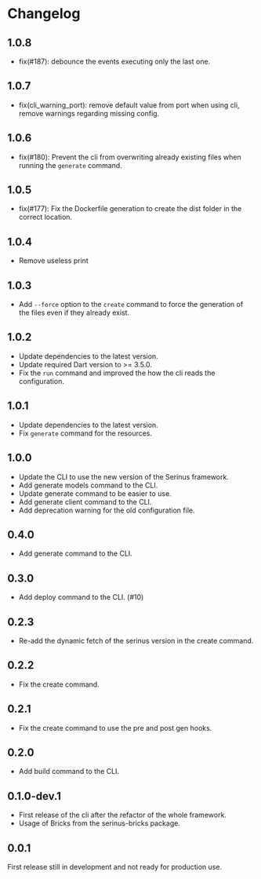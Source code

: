 # Changelog

## 1.0.8 

- fix(#187): debounce the events executing only the last one.

## 1.0.7

- fix(cli_warning_port): remove default value from port when using cli, remove warnings regarding missing config.

## 1.0.6

- fix(#180): Prevent the cli from overwriting already existing files when running the `generate` command.

## 1.0.5

- fix(#177): Fix the Dockerfile generation to create the dist folder in the correct location.

## 1.0.4

- Remove useless print

## 1.0.3

- Add `--force` option to the `create` command to force the generation of the files even if they already exist.

## 1.0.2

- Update dependencies to the latest version.
- Update required Dart version to >= 3.5.0.
- Fix the `run` command and improved the how the cli reads the configuration.

## 1.0.1

- Update dependencies to the latest version.
- Fix `generate` command for the resources.

## 1.0.0

- Update the CLI to use the new version of the Serinus framework.
- Add generate models command to the CLI.
- Update generate command to be easier to use.
- Add generate client command to the CLI.
- Add deprecation warning for the old configuration file.

## 0.4.0

- Add generate command to the CLI.

## 0.3.0

- Add deploy command to the CLI. (#10)

## 0.2.3

- Re-add the dynamic fetch of the serinus version in the create command.

## 0.2.2

- Fix the create command.

## 0.2.1

- Fix the create command to use the pre and post gen hooks.

## 0.2.0

- Add build command to the CLI.

## 0.1.0-dev.1

- First release of the cli after the refactor of the whole framework.
- Usage of Bricks from the serinus-bricks package.

## 0.0.1

First release still in development and not ready for production use.
